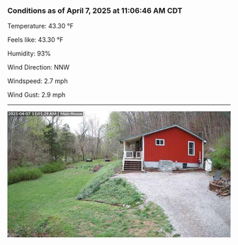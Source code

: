 ### Conditions as of April 7, 2025 at 11:06:46 AM CDT 

Temperature: 43.30 &deg;F

Feels like: 43.30 &deg;F

Humidity: 93%

Wind Direction: NNW

Windspeed: 2.7 mph

Wind Gust: 2.9 mph

---

<img src="./images/latest.jpeg"/>

